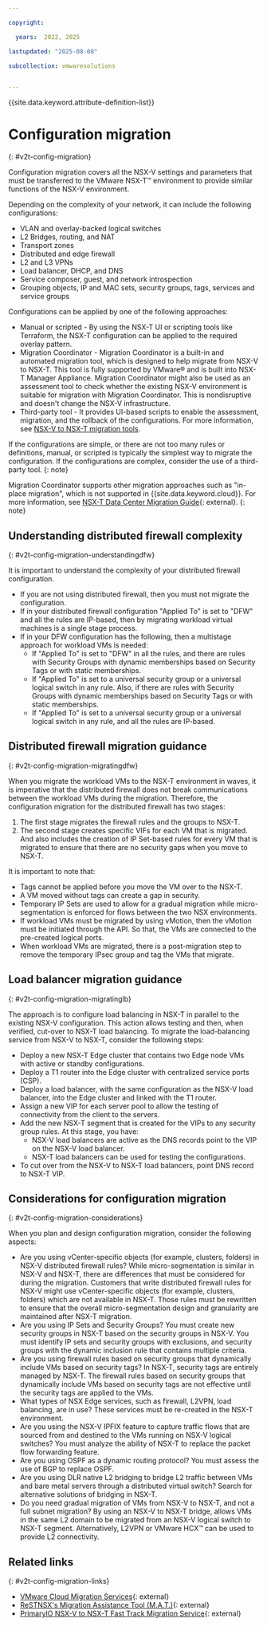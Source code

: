 ```yaml
---

copyright:

  years:  2022, 2025

lastupdated: "2025-08-08"

subcollection: vmwaresolutions


---
```


{{site.data.keyword.attribute-definition-list}}

# Configuration migration
{: #v2t-config-migration}

Configuration migration covers all the NSX-V settings and parameters that must be transferred to the VMware NSX-T™ environment to provide similar functions of the NSX-V environment.

Depending on the complexity of your network, it can include the following configurations:

* VLAN and overlay-backed logical switches
* L2 Bridges, routing, and NAT
* Transport zones
* Distributed and edge firewall
* L2 and L3 VPNs
* Load balancer, DHCP, and DNS
* Service composer, guest, and network introspection
* Grouping objects, IP and MAC sets, security groups, tags, services and service groups

Configurations can be applied by one of the following approaches:

* Manual or scripted - By using the NSX-T UI or scripting tools like Terraform, the NSX-T configuration can be applied to the required overlay pattern.
* Migration Coordinator - Migration Coordinator is a built-in and automated migration tool, which is designed to help migrate from NSX-V to NSX-T. This tool is fully supported by VMware® and is built into NSX-T Manager Appliance. Migration Coordinator might also be used as an assessment tool to check whether the existing NSX-V environment is suitable for migration with Migration Coordinator. This is nondisruptive and doesn't change the NSX-V infrastructure.
* Third-party tool - It provides UI-based scripts to enable the assessment, migration, and the rollback of the configurations. For more information, see [NSX-V to NSX-T migration tools](/docs/vmwaresolutions?topic=vmwaresolutions-v2t-l2-nsx-t).

If the configurations are simple, or there are not too many rules or definitions, manual, or scripted is typically the simplest way to migrate the configuration. If the configurations are complex, consider the use of a third-party tool.
{: note}

Migration Coordinator supports other migration approaches such as "in-place migration", which is not supported in {{site.data.keyword.cloud}}. For more information, see [NSX-T Data Center Migration Guide](https://techdocs.broadcom.com/us/en/vmware-cis/nsx/nsxt-dc/3-2/migration-guide/nsx-t-data-center-migration-guide.html){: external}.
{: note}

## Understanding distributed firewall complexity
{: #v2t-config-migration-understandingdfw}

It is important to understand the complexity of your distributed firewall configuration.

* If you are not using distributed firewall, then you must not migrate the configuration.
* If in your distributed firewall configuration "Applied To" is set to "DFW" and all the rules are IP-based, then by migrating workload virtual machines is a single stage process.
* If in your DFW configuration has the following, then a multistage approach for workload VMs is needed:
   * If "Applied To" is set to "DFW" in all the rules, and there are rules with Security Groups with dynamic memberships based on Security Tags or with static memberships.
   * If "Applied To" is set to a universal security group or a universal logical switch in any rule. Also, if there are rules with Security Groups with dynamic memberships based on Security Tags or with static memberships.
   * If "Applied To" is set to a universal security group or a universal logical switch in any rule, and all the rules are IP-based.

## Distributed firewall migration guidance
{: #v2t-config-migration-migratingdfw}

When you migrate the workload VMs to the NSX-T environment in waves, it is imperative that the distributed firewall does not break communications between the workload VMs during the migration. Therefore, the configuration migration for the distributed firewall has two stages:

1. The first stage migrates the firewall rules and the groups to NSX-T.
2. The second stage creates specific VIFs for each VM that is migrated. And also includes the creation of IP Set-based rules for every VM that is migrated to ensure that there are no security gaps when you move to NSX-T.

It is important to note that:

* Tags cannot be applied before you move the VM over to the NSX-T.
* A VM moved without tags can create a gap in security.
* Temporary IP Sets are used to allow for a gradual migration while micro-segmentation is enforced for flows between the two NSX environments.
* If workload VMs must be migrated by using vMotion, then the vMotion must be initiated through the API. So that, the VMs are connected to the pre-created logical ports.
* When workload VMs are migrated, there is a post-migration step to remove the temporary IPsec group and tag the VMs that migrate.

## Load balancer migration guidance
{: #v2t-config-migration-migratinglb}

The approach is to configure load balancing in NSX-T in parallel to the existing NSX-V configuration. This action allows testing and then, when verified, cut-over to NSX-T load balancing. To migrate the load-balancing service from NSX-V to NSX-T, consider the following steps:

* Deploy a new NSX-T Edge cluster that contains two Edge node VMs with active or standby configurations.
* Deploy a T1 router into the Edge cluster with centralized service ports (CSP).
* Deploy a load balancer, with the same configuration as the NSX-V load balancer, into the Edge cluster and linked with the T1 router.
* Assign a new VIP for each server pool to allow the testing of connectivity from the client to the servers.
* Add the new NSX-T segment that is created for the VIPs to any security group rules. At this stage, you have:
   * NSX-V load balancers are active as the DNS records point to the VIP on the NSX-V load balancer.
   * NSX-T load balancers can be used for testing the configurations.
* To cut over from the NSX-V to NSX-T load balancers, point DNS record to NSX-T VIP.

## Considerations for configuration migration
{: #v2t-config-migration-considerations}

When you plan and design configuration migration, consider the following aspects:

* Are you using vCenter-specific objects (for example, clusters, folders) in NSX-V distributed firewall rules? While micro-segmentation is similar in NSX-V and NSX-T, there are differences that must be considered for during the migration. Customers that write distributed firewall rules for NSX-V might use vCenter-specific objects (for example, clusters, folders) which are not available in NSX-T. Those rules must be rewritten to ensure that the overall micro-segmentation design and granularity are maintained after NSX-T migration.
* Are you using IP Sets and Security Groups? You must create new security groups in NSX-T based on the security groups in NSX-V. You must identify IP sets and security groups with exclusions, and security groups with the dynamic inclusion rule that contains multiple criteria.
* Are you using firewall rules based on security groups that dynamically include VMs based on security tags? In NSX-T, security tags are entirely managed by NSX-T. The firewall rules based on security groups that dynamically include VMs based on security tags are not effective until the security tags are applied to the VMs.
* What types of NSX Edge services, such as firewall, L2VPN, load balancing, are in use? These services must be re-created in the NSX-T environment.
* Are you using the NSX-V IPFIX feature to capture traffic flows that are sourced from and destined to the VMs running on NSX-V logical switches? You must analyze the ability of NSX-T to replace the packet flow forwarding feature.
* Are you using OSPF as a dynamic routing protocol? You must assess the use of BGP to replace OSPF.
* Are you using DLR native L2 bridging to bridge L2 traffic between VMs and bare metal servers through a distributed virtual switch? Search for alternative solutions of bridging in NSX-T.
* Do you need gradual migration of VMs from NSX-V to NSX-T, and not a full subnet migration? By using an NSX-V to NSX-T bridge, allows VMs in the same L2 domain to be migrated from an NSX-V logical switch to NSX-T segment. Alternatively, L2VPN or VMware HCX™ can be used to provide L2 connectivity.

## Related links
{: #v2t-config-migration-links}

* [VMware Cloud Migration Services](/catalog/services/vmware-cloud-migration-services){: external}
* [ReSTNSX's Migration Assistance Tool (M.A.T.)](https://www.restnsx.com/post/migration-assistance-tool-mat){: external}
* [PrimaryIO NSX-V to NSX-T Fast Track Migration Service](https://hdm.primaryio.com/lp/nsxvtot){: external}
